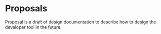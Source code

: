 # Proposals

Proposal is a draft of design documentation to describe how to design the developer tool in the future.
